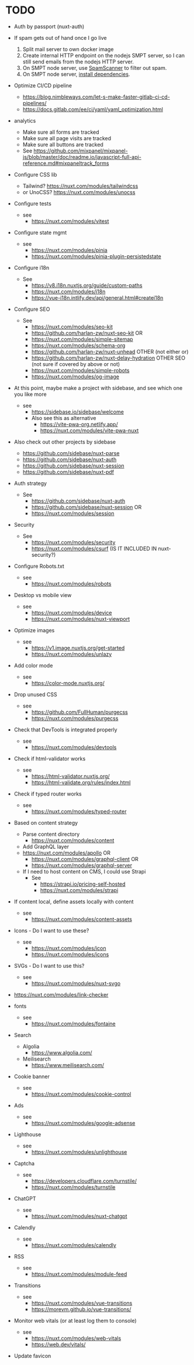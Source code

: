 # TODO

- Auth by passport (nuxt-auth)

- If spam gets out of hand once I go live

  1. Split mail server to own docker image
  2. Create internal HTTP endpoint on the nodejs SMPT server, so I can
     still send emails from the nodejs HTTP server.
  3. On SMPT node server, use [SpamScanner](https://github.com/spamscanner/spamscanner)
     to filter out spam.
  4. On SMPT node server, [install dependencies](https://spamscanner.net/#/?id=ubuntu).

- Optimize CI/CD pipeline

  - https://blog.nimbleways.com/let-s-make-faster-gitlab-ci-cd-pipelines/
  - https://docs.gitlab.com/ee/ci/yaml/yaml_optimization.html

- analytics

  - Make sure all forms are tracked
  - Make sure all page visits are tracked
  - Make sure all buttons are tracked
  - See https://github.com/mixpanel/mixpanel-js/blob/master/doc/readme.io/javascript-full-api-reference.md#mixpaneltrack_forms

- Configure CSS lib

  - Tailwind? https://nuxt.com/modules/tailwindcss
  - or UnoCSS? https://nuxt.com/modules/unocss

- Configure tests

  - see
    - https://nuxt.com/modules/vitest

- Configure state mgmt

  - see
    - https://nuxt.com/modules/pinia
    - https://nuxt.com/modules/pinia-plugin-persistedstate

- Configure i18n

  - See
    - https://v8.i18n.nuxtjs.org/guide/custom-paths
    - https://nuxt.com/modules/i18n
    - https://vue-i18n.intlify.dev/api/general.html#createi18n

- Configure SEO

  - See
    - https://nuxt.com/modules/seo-kit
    - https://github.com/harlan-zw/nuxt-seo-kit
      OR
    - https://nuxt.com/modules/simple-sitemap
    - https://nuxt.com/modules/schema-org
    - https://github.com/harlan-zw/nuxt-unhead
      OTHER (not either or)
    - https://github.com/harlan-zw/nuxt-delay-hydration
      OTHER SEO (not sure if covered by above or not)
    - https://nuxt.com/modules/simple-robots
    - https://nuxt.com/modules/og-image

- At this point, maybe make a project with sidebase,
  and see which one you like more

  - see
    - https://sidebase.io/sidebase/welcome
    - Also see this as alternative
      - https://vite-pwa-org.netlify.app/
      - https://nuxt.com/modules/vite-pwa-nuxt

- Also check out other projects by sidebase

  - https://github.com/sidebase/nuxt-parse
  - https://github.com/sidebase/nuxt-auth
  - https://github.com/sidebase/nuxt-session
  - https://github.com/sidebase/nuxt-pdf

- Auth strategy

  - See
    - https://github.com/sidebase/nuxt-auth
    - https://github.com/sidebase/nuxt-session
      OR
    - https://nuxt.com/modules/session

- Security

  - See
    - https://nuxt.com/modules/security
    - https://nuxt.com/modules/csurf (IS IT INCLUDED IN nuxt-security?)

- Configure Robots.txt

  - see
    - https://nuxt.com/modules/robots

- Desktop vs mobile view

  - see
    - https://nuxt.com/modules/device
    - https://nuxt.com/modules/nuxt-viewport

- Optimize images

  - see
    - https://v1.image.nuxtjs.org/get-started
    - https://nuxt.com/modules/unlazy

- Add color mode

  - see
    - https://color-mode.nuxtjs.org/

- Drop unused CSS

  - see
    - https://github.com/FullHuman/purgecss
    - https://nuxt.com/modules/purgecss

- Check that DevTools is integrated properly

  - see
    - https://nuxt.com/modules/devtools

- Check if html-validator works
  - see
    - https://html-validator.nuxtjs.org/
    - https://html-validate.org/rules/index.html
- Check if typed router works

  - see
    - https://nuxt.com/modules/typed-router

- Based on content strategy

  - Parse content directory
    - https://nuxt.com/modules/content
  - Add GraphQL layer
  - https://nuxt.com/modules/apollo
    OR
    - https://nuxt.com/modules/graphql-client
      OR
    - https://nuxt.com/modules/graphql-server
  - If I need to host content on CMS, I could use Strapi
    - See
      - https://strapi.io/pricing-self-hosted
      - https://nuxt.com/modules/strapi

- If content local, define assets locally with content

  - see
    - https://nuxt.com/modules/content-assets

- Icons - Do I want to use these?
  - see
    - https://nuxt.com/modules/icon
    - https://nuxt.com/modules/icons
- SVGs - Do I want to use this?

  - see
    - https://nuxt.com/modules/nuxt-svgo

- https://nuxt.com/modules/link-checker
- fonts

  - see
    - https://nuxt.com/modules/fontaine

- Search

  - Algolia
    - https://www.algolia.com/
  - Meilisearch
    - https://www.meilisearch.com/

- Cookie banner

  - see
    - https://nuxt.com/modules/cookie-control

- Ads

  - see
    - https://nuxt.com/modules/google-adsense

- Lighthouse

  - see
    - https://nuxt.com/modules/unlighthouse

- Captcha

  - see
    - https://developers.cloudflare.com/turnstile/
    - https://nuxt.com/modules/turnstile

- ChatGPT

  - see
    - https://nuxt.com/modules/nuxt-chatgpt

- Calendly

  - see
    - https://nuxt.com/modules/calendly

- RSS

  - see
    - https://nuxt.com/modules/module-feed

- Transitions

  - see
    - https://nuxt.com/modules/vue-transitions
    - https://morevm.github.io/vue-transitions/

- Monitor web vitals (or at least log them to console)

  - see
    - https://nuxt.com/modules/web-vitals
    - https://web.dev/vitals/

- Update favicon
